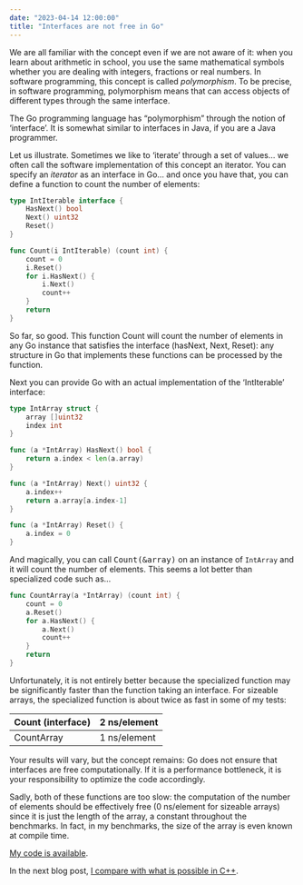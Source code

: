 ```yaml
---
date: "2023-04-14 12:00:00"
title: "Interfaces are not free in Go"
---
```




We are all familiar with the concept even if we are not aware of it: when you learn about arithmetic in school, you use the same mathematical symbols whether you are dealing with integers, fractions or real numbers. In software programming, this concept is called <em>polymorphism</em>. To be precise, in software programming, polymorphism means that can access objects of different types through the same interface.

The Go programming language has &ldquo;polymorphism&rdquo; through the notion of &lsquo;interface&rsquo;. It is somewhat similar to interfaces in Java, if you are a Java programmer.

Let us illustrate. Sometimes we like to &lsquo;iterate&rsquo; through a set of values&hellip; we often call the software implementation of this concept an iterator. You can specify an _iterator_ as an interface in Go&hellip; and once you have that, you can define a function to count the number of elements:
```Go
type IntIterable interface {
    HasNext() bool
    Next() uint32
    Reset()
}

func Count(i IntIterable) (count int) {
    count = 0
    i.Reset()
    for i.HasNext() {
        i.Next()
        count++
    }
    return
}

```


So far, so good. This function Count will count the number of elements in any Go instance that satisfies the interface (hasNext, Next, Reset): any structure in Go that implements these functions can be processed by the function.

Next you can provide Go with an actual implementation of the &lsquo;IntIterable&rsquo; interface:
```Go
type IntArray struct {
    array []uint32
    index int
}

func (a *IntArray) HasNext() bool {
    return a.index < len(a.array)
}

func (a *IntArray) Next() uint32 {
    a.index++
    return a.array[a.index-1]
}

func (a *IntArray) Reset() {
    a.index = 0
}

```


And magically, you can call <tt>Count(&amp;array)</tt> on an instance of `IntArray` and it will count the number of elements. This seems a lot better than specialized code such as&hellip;
```Go
func CountArray(a *IntArray) (count int) {
    count = 0
    a.Reset()
    for a.HasNext() {
        a.Next()
        count++
    }
    return
}

```


Unfortunately, it is not entirely better because the specialized function may be significantly faster than the function taking an interface. For sizeable arrays, the specialized function is about twice as fast in some of my tests:

Count (interface)        |2 ns/element             |
-------------------------|-------------------------|
CountArray               |1 ns/element             |


Your results will vary, but the concept remains: Go does not ensure that interfaces are free computationally. If it is a performance bottleneck, it is your responsibility to optimize the code accordingly.

Sadly, both of these functions are too slow: the computation of the number of elements should be effectively free (0 ns/element for sizeable arrays) since it is just the length of the array, a constant throughout the benchmarks. In fact, in my benchmarks, the size of the array is even known at compile time.

[My code is available](https://github.com/lemire/Code-used-on-Daniel-Lemire-s-blog/tree/master/2023/04/14).

In the next blog post, [I compare with what is possible in C++](/lemire/blog/2023/04/18/defining-interfaces-in-c-with-concepts-c20/).

